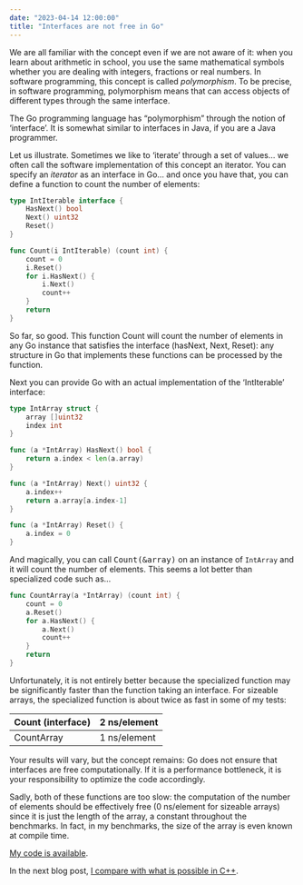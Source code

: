 ```yaml
---
date: "2023-04-14 12:00:00"
title: "Interfaces are not free in Go"
---
```




We are all familiar with the concept even if we are not aware of it: when you learn about arithmetic in school, you use the same mathematical symbols whether you are dealing with integers, fractions or real numbers. In software programming, this concept is called <em>polymorphism</em>. To be precise, in software programming, polymorphism means that can access objects of different types through the same interface.

The Go programming language has &ldquo;polymorphism&rdquo; through the notion of &lsquo;interface&rsquo;. It is somewhat similar to interfaces in Java, if you are a Java programmer.

Let us illustrate. Sometimes we like to &lsquo;iterate&rsquo; through a set of values&hellip; we often call the software implementation of this concept an iterator. You can specify an _iterator_ as an interface in Go&hellip; and once you have that, you can define a function to count the number of elements:
```Go
type IntIterable interface {
    HasNext() bool
    Next() uint32
    Reset()
}

func Count(i IntIterable) (count int) {
    count = 0
    i.Reset()
    for i.HasNext() {
        i.Next()
        count++
    }
    return
}

```


So far, so good. This function Count will count the number of elements in any Go instance that satisfies the interface (hasNext, Next, Reset): any structure in Go that implements these functions can be processed by the function.

Next you can provide Go with an actual implementation of the &lsquo;IntIterable&rsquo; interface:
```Go
type IntArray struct {
    array []uint32
    index int
}

func (a *IntArray) HasNext() bool {
    return a.index < len(a.array)
}

func (a *IntArray) Next() uint32 {
    a.index++
    return a.array[a.index-1]
}

func (a *IntArray) Reset() {
    a.index = 0
}

```


And magically, you can call <tt>Count(&amp;array)</tt> on an instance of `IntArray` and it will count the number of elements. This seems a lot better than specialized code such as&hellip;
```Go
func CountArray(a *IntArray) (count int) {
    count = 0
    a.Reset()
    for a.HasNext() {
        a.Next()
        count++
    }
    return
}

```


Unfortunately, it is not entirely better because the specialized function may be significantly faster than the function taking an interface. For sizeable arrays, the specialized function is about twice as fast in some of my tests:

Count (interface)        |2 ns/element             |
-------------------------|-------------------------|
CountArray               |1 ns/element             |


Your results will vary, but the concept remains: Go does not ensure that interfaces are free computationally. If it is a performance bottleneck, it is your responsibility to optimize the code accordingly.

Sadly, both of these functions are too slow: the computation of the number of elements should be effectively free (0 ns/element for sizeable arrays) since it is just the length of the array, a constant throughout the benchmarks. In fact, in my benchmarks, the size of the array is even known at compile time.

[My code is available](https://github.com/lemire/Code-used-on-Daniel-Lemire-s-blog/tree/master/2023/04/14).

In the next blog post, [I compare with what is possible in C++](/lemire/blog/2023/04/18/defining-interfaces-in-c-with-concepts-c20/).

